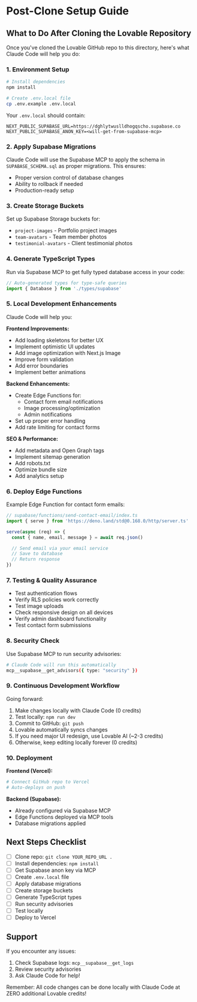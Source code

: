 # Post-Clone Setup Guide

## What to Do After Cloning the Lovable Repository

Once you've cloned the Lovable GitHub repo to this directory, here's what Claude Code will help you do:

### 1. Environment Setup
```bash
# Install dependencies
npm install

# Create .env.local file
cp .env.example .env.local
```

Your `.env.local` should contain:
```env
NEXT_PUBLIC_SUPABASE_URL=https://dghlytwuslldhogqscho.supabase.co
NEXT_PUBLIC_SUPABASE_ANON_KEY=<will-get-from-supabase-mcp>
```

### 2. Apply Supabase Migrations

Claude Code will use the Supabase MCP to apply the schema in `SUPABASE_SCHEMA.sql` as proper migrations. This ensures:
- Proper version control of database changes
- Ability to rollback if needed
- Production-ready setup

### 3. Create Storage Buckets

Set up Supabase Storage buckets for:
- `project-images` - Portfolio project images
- `team-avatars` - Team member photos
- `testimonial-avatars` - Client testimonial photos

### 4. Generate TypeScript Types

Run via Supabase MCP to get fully typed database access in your code:
```typescript
// Auto-generated types for type-safe queries
import { Database } from './types/supabase'
```

### 5. Local Development Enhancements

Claude Code will help you:

**Frontend Improvements:**
- Add loading skeletons for better UX
- Implement optimistic UI updates
- Add image optimization with Next.js Image
- Improve form validation
- Add error boundaries
- Implement better animations

**Backend Enhancements:**
- Create Edge Functions for:
  - Contact form email notifications
  - Image processing/optimization
  - Admin notifications
- Set up proper error handling
- Add rate limiting for contact forms

**SEO & Performance:**
- Add metadata and Open Graph tags
- Implement sitemap generation
- Add robots.txt
- Optimize bundle size
- Add analytics setup

### 6. Deploy Edge Functions

Example Edge Function for contact form emails:
```typescript
// supabase/functions/send-contact-email/index.ts
import { serve } from 'https://deno.land/std@0.168.0/http/server.ts'

serve(async (req) => {
  const { name, email, message } = await req.json()

  // Send email via your email service
  // Save to database
  // Return response
})
```

### 7. Testing & Quality Assurance

- Test authentication flows
- Verify RLS policies work correctly
- Test image uploads
- Check responsive design on all devices
- Verify admin dashboard functionality
- Test contact form submissions

### 8. Security Check

Use Supabase MCP to run security advisories:
```bash
# Claude Code will run this automatically
mcp__supabase__get_advisors({ type: "security" })
```

### 9. Continuous Development Workflow

Going forward:
1. Make changes locally with Claude Code (0 credits)
2. Test locally: `npm run dev`
3. Commit to GitHub: `git push`
4. Lovable automatically syncs changes
5. If you need major UI redesign, use Lovable AI (~2-3 credits)
6. Otherwise, keep editing locally forever (0 credits)

### 10. Deployment

**Frontend (Vercel):**
```bash
# Connect GitHub repo to Vercel
# Auto-deploys on push
```

**Backend (Supabase):**
- Already configured via Supabase MCP
- Edge Functions deployed via MCP tools
- Database migrations applied

## Next Steps Checklist

- [ ] Clone repo: `git clone YOUR_REPO_URL .`
- [ ] Install dependencies: `npm install`
- [ ] Get Supabase anon key via MCP
- [ ] Create `.env.local` file
- [ ] Apply database migrations
- [ ] Create storage buckets
- [ ] Generate TypeScript types
- [ ] Run security advisories
- [ ] Test locally
- [ ] Deploy to Vercel

## Support

If you encounter any issues:
1. Check Supabase logs: `mcp__supabase__get_logs`
2. Review security advisories
3. Ask Claude Code for help!

Remember: All code changes can be done locally with Claude Code at ZERO additional Lovable credits!
